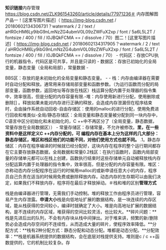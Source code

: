 **知识链接**内存管理    https://blog.csdn.net/ZLK961543260/article/details/77971236＃ 内存图解图产品一！[这里写图片描述]（ https://img-blog.csdn.net / 20180602134306731？watermark / 2 / text / aHR0cHM6Ly9ibG9nLmNzZG4ubmV0L09zZWFuX2xp / font / 5a6L5L2T / fontsize / 400 / fill / I0JBQkFCMA == / dissolve / 70）图二！[这里写图片描述]（ https://img-blog.csdn.net / 20180602134317905？watermark / 2 / text / aHR0cHM6Ly9ibG9nLmNzZG4ubmV0L09zZWFuX2xp / font / 5a6L5L2T / fontsize / 400 / fill / I0JBQkFCMA == / dissolve / 70） - 代码区：存放CPU执行的机器指令，代码区是可共享，并且是只读的 - 数据区：存放已初始化的全局变量，静态变量（全局和局部），常量数据 - 










 


BBS区：存放的是未初始化的全局变量和静态变量。 -   - 栈：内存由编译器在需要时自动分配和释放。通常用来存储局部变量和函数参数。（为运行函数而分配的局部变量，函数参数，返回地址等存放在栈区）栈运算分配内置于处理器的指令集中，效率很高，但是分配的内存容量有限.-堆：内存使用新进行分配，使用删除或删除[] 。释放如果未能对内存进行正确的释放，会造成内存泄漏但在程序结束时，会由操作系统自动回收-自由存储区：使用的malloc的进行分配，使用免费进行回收和堆类似-全局/静态存储区：全局变量和静态变量被分配到同一块内存中，C语言中区分初始化和未初始化的，C ++中不再区分了（全局变量，静态数据，常量存放在全局数据区）） - 常量存储区：存储常量，不允许被修改。**里，在一些资料中是这样定义C ++内存分配的，可 编程内存在基本上分为这样的几大部分：静态存储区，堆区和栈区他们的功能不同，对他们使用方式也就不同。** .1。静态存储区：内存在程序编译的时候就已经分配好，这块内存在程序的整个运行期间都存在它主要存放静态数据，全局数据和常量0.2栈区：在执行函数时，函数内局部变量的存储单元都可以在栈上创建，函数执行结束时这些存储单元自动被释放栈内存分配运算内置于处理器的指令集中，效率很高，但是分配的内存容量有限。堆区：亦称动态内存分配程序在运行的时候用malloc的或新申请任意大小的内存，程序员自己负责在适当的时候用免费或删除释放内存。动态内存的生存期可以由我们决定，如果我们不释放内存，程序将在最后才释放掉动。＃栈和堆的区别**管理方式**














 




栈是由编译器进行管理，无需我们手动控制。堆的释放工作由程序员进行管理，容易产生内存泄露。**申请大小**栈是向低地址扩展的数据结构，是一块连续的内存区域，能从栈获得的空间较小，编译时就确定了大小。堆是向高地址扩展的数据结构，是不连续的内存区域，堆获得的空间比较灵活，也比较大。**碎片问题：**栈是先进后出的队列，不会有内存块从栈中间弹出。对于堆来讲，频繁的新/删除势必会造成内存空间的不连续性，从而造成大量的碎片，使程序效率降低。**分配方式：**栈有2种分配方式：静态分配和动态分配。堆都是动态分配。**分配效率：**栈是机器系统提供的数据结构，会在底层对栈提供支持。堆则是c / c ++函数提供的，它的机制比较复杂。存



















